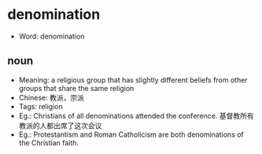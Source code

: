 # denomination

- Word: denomination

## noun

- Meaning: a religious group that has slightly different beliefs from other groups that share the same religion
- Chinese: 教派，宗派
- Tags: religion
- Eg.: Christians of all denominations attended the conference. 基督教所有教派的人都出席了这次会议
- Eg.: Protestantism and Roman Catholicism are both denominations of the Christian faith.

